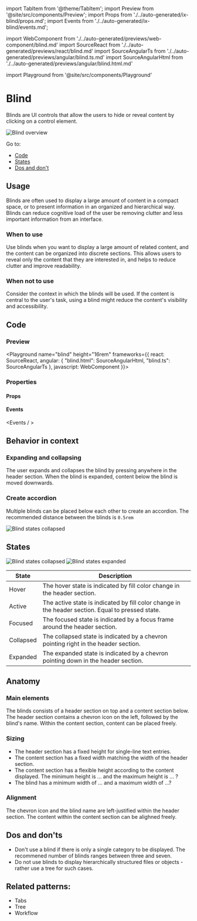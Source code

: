 import TabItem from '@theme/TabItem';
import Preview from '@site/src/components/Preview';
import Props from './../auto-generated/ix-blind/props.md';
import Events from './../auto-generated/ix-blind/events.md';

import WebComponent from './../auto-generated/previews/web-component/blind.md'
import SourceReact from './../auto-generated/previews/react/blind.md'
import SourceAngularTs from './../auto-generated/previews/angular/blind.ts.md'
import SourceAngularHtml from './../auto-generated/previews/angular/blind.html.md'

import Playground from '@site/src/components/Playground'

# Blind

Blinds are UI controls that allow the users to hide or reveal content by clicking on a control element.

![Blind overview](/img/pattern_illustrations/Blind_overview.png)

Go to:

- [Code](#code)
- [States](#states)
- [Dos and don't](#dos-and-donts)

## Usage

Blinds are often used to display a large amount of content in a compact space, or to present information in an organized and hierarchical way.​ Blinds can reduce cognitive load of the user be removing clutter and less important information from an interface.

### When to use

Use blinds when you want to display a large amount of related content, and the content can be organized into discrete sections. This allows users to reveal only the content that they are interested in, and helps to reduce clutter and improve readability.​

### When not to use

Consider the context in which the blinds will be used. If the content is central to the user's task, using a blind might reduce the content's visibility and accessibility.

## Code

### Preview

<Playground
name="blind"
height="16rem"
frameworks={{
    react: SourceReact,
    angular: {
        "blind.html": SourceAngularHtml,
        "blind.ts": SourceAngularTs
    },
    javascript: WebComponent
}}>
</Playground>

### Properties

#### Props

<Props />

#### Events

<Events / >

## Behavior in context

### Expanding and collapsing

The user expands and collapses the blind by pressing anywhere in the header section. When the blind is expanded, content below the blind is moved downwards.

### Create accordion

Multiple blinds can be placed below each other to create an accordion. The recommended distance between the blinds is `0.5rem`

![Blind states collapsed](/img/pattern_illustrations/Blind_accordion.png)

## States

![Blind states collapsed](/img/pattern_illustrations/Blind_states1.png)
![Blind states expanded](/img/pattern_illustrations/Blind_states2.png)

| State     | Description                                                                                       |
| --------- | ------------------------------------------------------------------------------------------------- |
| Hover     | The hover state is indicated by fill color change in the header section.                          |
| Active    | The active state is indicated by fill color change in the header section. Equal to pressed state. |
| Focused   | The focused state is indicated by a focus frame around the header section.                        |
| Collapsed | The collapsed state is indicated by a chevron pointing right in the header section.               |
| Expanded  | The expanded state is indicated by a chevron pointing down in the header section.                 |

## Anatomy

### Main elements

The blinds consists of a header section on top and a content section below. The header section contains a chevron icon on the left, followed by the blind's name. Within the content section, content can be placed freely.

### Sizing

- The header section has a fixed height for single-line text entries.
- The content section has a fixed width matching the width of the header section.
- The content section has a flexible height according to the content displayed. The minimum height is ... and the maximum height is ... ?
- The blind has a minimum width of ... and a maximum width of ...?

### Alignment

The chevron icon and the blind name are left-justified within the header section. The content within the content section can be alighned freely.

## Dos and don'ts

- Don't use a blind if there is only a single category to be displayed. The recommened number of blinds ranges between three and seven.
- Do not use blinds to display hierarchically structured files or objects - rather use a tree for such cases.

## Related patterns:

- Tabs
- Tree
- Workflow
